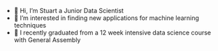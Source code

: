 - 👋 Hi, I’m Stuart a Junior Data Scientist
- 👀 I’m interested in finding new applications for machine learning techniques
- 🌱 I recently graduated from a 12 week intensive data science course with General Assembly
